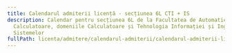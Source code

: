 ```yaml
---
title: Calendarul admiterii licență - secțiunea 6L CTI + IS
description: Calendar pentru secțiunea 6L de la Facultatea de Automatică și
  Calculatoare, domeniile Calculatoare și Tehnologia Informației și Ingineria
  Sistemelor
fullPath: licenta/admitere/calendarul-admiterii/calendarul-admiterii-licenta-sectiunea-6l
---
```

<Timeline slug="admitere-licență-sesiunea-iulie-2023-secțiunea-6l-facultatea-de-automatică-și-calculatoare"></Timeline>